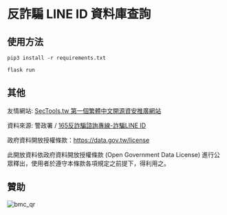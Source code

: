# 反詐騙 LINE ID 資料庫查詢

## 使用方法

```
pip3 install -r requirements.txt

flask run
```
## 其他

<p>友情網站: <a href="https://sectools.tw">SecTools.tw 第一個繁體中文開源資安推廣網站</a></p>
<p>資料來源: 警政署 / <a href="https://165.npa.gov.tw/">165反詐騙諮詢專線-詐騙LINE ID</a></p>
<p>政府資料開放授權條款：<a href="https://data.gov.tw/license">https://data.gov.tw/license</a></p>
<p>此開放資料依政府資料開放授權條款 (Open Government Data License) 進行公眾釋出，使用者於遵守本條款各項規定之前提下，得利用之。</p>

## 贊助

![bmc_qr](https://user-images.githubusercontent.com/50062014/208825532-7e8fb422-a9fb-4b10-896f-dc8693e3b019.png)
